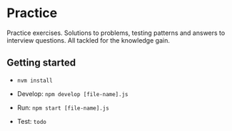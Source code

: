 # Practice

Practice exercises. Solutions to problems, testing patterns and answers to interview questions. All tackled for the knowledge gain.

## Getting started
- `nvm install`

- Develop: `npm develop [file-name].js`
- Run: `npm start [file-name].js`
- Test: `todo`

